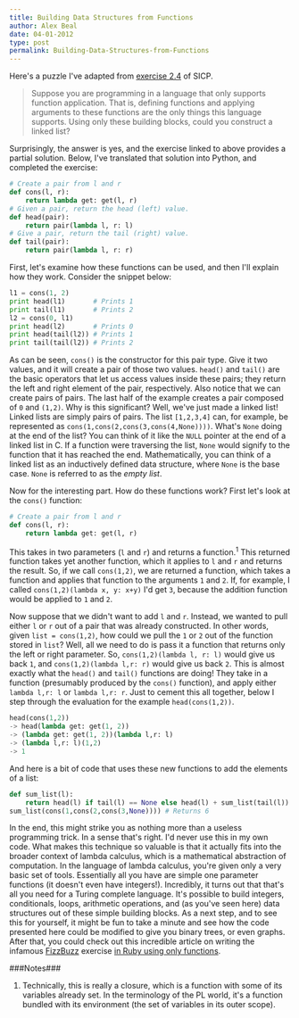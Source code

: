 ```yaml
---
title: Building Data Structures from Functions
author: Alex Beal
date: 04-01-2012
type: post
permalink: Building-Data-Structures-from-Functions
---
```


Here's a puzzle I've adapted from [exercise 2.4](http://mitpress.mit.edu/sicp/full-text/book/book-Z-H-14.html#%_sec_2.1.3) of SICP.

> Suppose you are programming in a language that only supports function application. That is, defining functions and applying arguments to these functions are the only things this language supports. Using only these building blocks, could you construct a linked list?

Surprisingly, the answer is yes, and the exercise linked to above provides a partial solution. Below, I've translated that solution into Python, and completed the exercise:

```python
# Create a pair from l and r
def cons(l, r):
    return lambda get: get(l, r)
# Given a pair, return the head (left) value.
def head(pair):
    return pair(lambda l, r: l)
# Give a pair, return the tail (right) value.
def tail(pair):
    return pair(lambda l, r: r)
```

First, let's examine how these functions can be used, and then I'll explain how they work. Consider the snippet below:

```python
l1 = cons(1, 2)
print head(l1)       # Prints 1
print tail(l1)       # Prints 2
l2 = cons(0, l1)
print head(l2)       # Prints 0
print head(tail(l2)) # Prints 1
print tail(tail(l2)) # Prints 2
```

As can be seen, `cons()` is the constructor for this pair type. Give it two values, and it will create a pair of those two values. `head()` and `tail()` are the basic operators that let us access values inside these pairs; they return the left and right element of the pair, respectively. Also notice that we can create pairs of pairs. The last half of the example creates a pair composed of `0` and `(1,2)`. Why is this significant? Well, we've just made a linked list! Linked lists are simply pairs of pairs. The list `[1,2,3,4]` can, for example, be represented as `cons(1,cons(2,cons(3,cons(4,None))))`. What's `None` doing at the end of the list? You can think of it like the `NULL` pointer at the end of a linked list in C. If a function were traversing the list, `None` would signify to the function that it has reached the end. Mathematically, you can think of a linked list as an inductively defined data structure, where `None` is the base case. `None` is referred to as the *empty list*.

Now for the interesting part. How do these functions work? First let's look at the `cons()` function:

```python
# Create a pair from l and r
def cons(l, r):
    return lambda get: get(l, r)
```

This takes in two parameters (`l` and `r`) and returns a function.<sup>1</sup> This returned function takes yet another function, which it applies to `l` and `r` and returns the result. So, if we call `cons(1,2)`, we are returned a function, which takes a function and applies that function to the arguments `1` and `2`. If, for example, I called `cons(1,2)(lambda x, y: x+y)` I'd get `3`, because the addition function would be applied to `1` and `2`.

Now suppose that we didn't want to add `l` and `r`. Instead, we wanted to pull either `l` or `r` out of a pair that was already constructed. In other words, given `list = cons(1,2)`, how could we pull the `1` or `2` out of the function stored in `list`? Well, all we need to do is pass it a function that returns only the left or right parameter. So, `cons(1,2)(lambda l, r: l)` would give us back `1`, and `cons(1,2)(lambda l,r: r)` would give us back `2`. This is almost exactly what the `head()` and `tail()` functions are doing! They take in a function (presumably produced by the `cons()` function), and apply either `lambda l,r: l` or `lambda l,r: r`. Just to cement this all together, below I step through the evaluation for the example `head(cons(1,2))`.

```python
head(cons(1,2))
-> head(lambda get: get(1, 2))
-> (lambda get: get(1, 2))(lambda l,r: l)
-> (lambda l,r: l)(1,2)
-> 1
```

And here is a bit of code that uses these new functions to add the elements of a list:

```python
def sum_list(l):
    return head(l) if tail(l) == None else head(l) + sum_list(tail(l))
sum_list(cons(1,cons(2,cons(3,None)))) # Returns 6
```

In the end, this might strike you as nothing more than a useless programming trick. In a sense that's right. I'd never use this in my own code. What makes this technique so valuable is that it actually fits into the broader context of lambda calculus, which is a mathematical abstraction of computation. In the language of lambda calculus, you're given only a very basic set of tools. Essentially all you have are simple one parameter functions (it doesn't even have integers!). Incredibly, it turns out that that's all you need for a Turing complete language. It's possible to build integers, conditionals, loops, arithmetic operations, and (as you've seen here) data structures out of these simple building blocks. As a next step, and to see this for yourself, it might be fun to take a minute and see how the code presented here could be modified to give you binary trees, or even graphs. After that, you could check out this incredible article on writing the infamous [FizzBuzz](http://www.codinghorror.com/blog/2007/02/why-cant-programmers-program.html) exercise [in Ruby using only functions](http://experthuman.com/programming-with-nothing).

###Notes###
1. Technically, this is really a closure, which is a function with some of its variables already set. In the terminology of the PL world, it's a function bundled with its environment (the set of variables in its outer scope).

